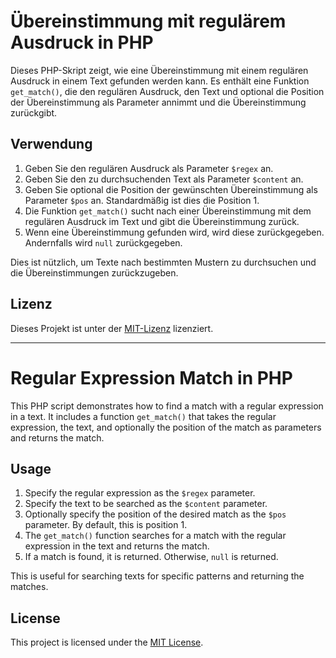 # Übereinstimmung mit regulärem Ausdruck in PHP

Dieses PHP-Skript zeigt, wie eine Übereinstimmung mit einem regulären Ausdruck in einem Text gefunden werden kann. Es enthält eine Funktion `get_match()`, die den regulären Ausdruck, den Text und optional die Position der Übereinstimmung als Parameter annimmt und die Übereinstimmung zurückgibt.

## Verwendung

1. Geben Sie den regulären Ausdruck als Parameter `$regex` an.
2. Geben Sie den zu durchsuchenden Text als Parameter `$content` an.
3. Geben Sie optional die Position der gewünschten Übereinstimmung als Parameter `$pos` an. Standardmäßig ist dies die Position 1.
4. Die Funktion `get_match()` sucht nach einer Übereinstimmung mit dem regulären Ausdruck im Text und gibt die Übereinstimmung zurück.
5. Wenn eine Übereinstimmung gefunden wird, wird diese zurückgegeben. Andernfalls wird `null` zurückgegeben.

Dies ist nützlich, um Texte nach bestimmten Mustern zu durchsuchen und die Übereinstimmungen zurückzugeben.

## Lizenz

Dieses Projekt ist unter der [MIT-Lizenz](LICENSE) lizenziert.

----

# Regular Expression Match in PHP

This PHP script demonstrates how to find a match with a regular expression in a text. It includes a function `get_match()` that takes the regular expression, the text, and optionally the position of the match as parameters and returns the match.

## Usage

1. Specify the regular expression as the `$regex` parameter.
2. Specify the text to be searched as the `$content` parameter.
3. Optionally specify the position of the desired match as the `$pos` parameter. By default, this is position 1.
4. The `get_match()` function searches for a match with the regular expression in the text and returns the match.
5. If a match is found, it is returned. Otherwise, `null` is returned.

This is useful for searching texts for specific patterns and returning the matches.

## License

This project is licensed under the [MIT License](LICENSE).

